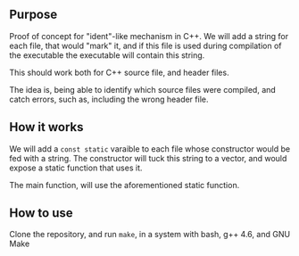 ## Purpose

Proof of concept for "ident"-like mechanism in C++.
We will add a string for each file, that would "mark" it,
and if this file is used during compilation of the executable
the executable will contain this string.

This should work both for C++ source file, and header files.

The idea is, being able to identify which source files were
compiled, and catch errors, such as, including the wrong header file.

## How it works

We will add a `const static` varaible to each file whose constructor
would be fed with a string. The constructor will tuck this string
to a vector, and would expose a static function that uses it.

The main function, will use the aforementioned static function.

## How to use

Clone the repository, and run `make`, in a system with bash, g++
4.6, and GNU Make
